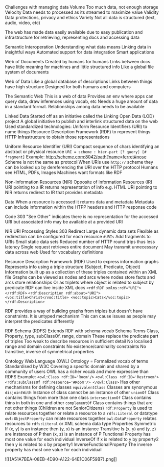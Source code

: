 
Challenges with managing data
	Volume
		Too much data, not enough storage
	Velocity
		Data needs to processed as its streamed to maximize value
	Validity
		Data protections, privacy and ethics
	Variety
		Not all data is structured (text, audio, video, etc)

The web has made data easily available due to easy publication and infrastructure for retrieving, representing docs and accessing data

Semantic Interoperation
	Understanding what data means
	Linking data in insightful ways
	Automated support for data integration
	Smart applications

Web of Documents
	Created by humans for humans
	Links between docs have little meaning for machines and little structured info
	Like a global file system of documents

Web of Data
	Like a global database of descriptions
	Links between things have high structure 
	Designed for both humans and computers 

The Semantic Web
	This is a web of data
	Provides an env where apps can query data, draw inferences using vocab, etc
	Needs a huge amount of data in a standard format. Relationships among data needs to be available 

Linked Data
	Started off as an initiative called the Linking Open Data (LOD) project
	A global initiative to publish and interlink structured data on the web 
	Used standardized technologies:
		Uniform Resource Identifiers (URI) to name things
		Resource Description Framework (RDF) to represent things
		HTTP Infrastructure to obtain those representations 

Uniform Resource Identifier (URI)
	Compact sequence of chars identifying an abstract or physical resource
	`URI = scheme : hier-part [? query] [# fragment]`
	Example:
		http://scheme.com:8042/path?name=ferret#nose
	Scheme is not the same as protocol 
	When URIs use `http://` scheme they can be looked up by dereferencing the URI over the HTTP protocol 
	Humans see HTML, PDFs, Images
	Machines want formats like RDF

Non-Information Resources (NIR)
	Opposite of Information Resources (IR)
	URI pointing to a IR returns representation of info e.g. HTML
	URI pointing to NIR returns redirect to IR that provides metadata

Data
	When a resource is accessed it returns data and metadata 
	Metadata can include information within the HTPP headers and HTTP response code 

Code 303 "See Other" indicates there is no representation for the accessed URI but associated info may be available at a provided URI 

NIR URI Processing Styles
	303 Redirect
		Large dynamic data sets 
		Flexible as redirection can be configured for each resource 
	`#URIs` 
		Add fragments to URIs
		Small static data sets
		Reduced number of HTTP round trips thus less latency
		Single request retrieves entire document
		May transmit unnecessary data across web
		Used for vocabulary definitions

Resource Description Framework (RDF)
	Used to express information graphs
	Represents info using a triple structure (Subject, Predicate, Object)
	Information built up as a collection of these triples contained within an XML file 
	Graphs can be viewed as nodes and arcs where nodes store facts and arcs store relationships
	Or as triplets where object is related to subject by predicate 
	RDF can live inside XML docs
		`<rdf:RDF xmlns:rdf="URI"></rdf:RDF>`
		`<rdf:Description rdf:about="URI"><voc:title>Christ</voc:title> <voc:topic>Cats</voc:topic> </rdf:Description>`

RDF provides a way of building graphs from triples but doesn't have constraints. It is untyped mechanism 
This can cause issues as people may interpret the predicates differently 

RDF Schema (RDFS)
	Extends RDF with schema vocab
	Schema Terms
		Class, Property, type, subClassOf, range, domain
	These replace the predicate part of triples
	Too weak to describe resources in sufficient detail
		No localised range and domain constraints
		No existence/cardinality constraints 
		No transitive, inverse of symmetrical properties 

Ontology Web Language (OWL)
	Ontology = Formalized vocab of terms
	Standardised by W3C
	Covering a specific domain and shared by a community of users 
	OWL has a richer vocab and more expressive than RDFS
	Example:
		`<owl:Class rdf:ID='Room'/>`
		`<owl:Class rdf:ID='Restroom'> <rdfs:subClassOf rdf:resource='#Room'/> </owl:Class>`
	Has other mechanisms for defining classes
		`equivalentClass`
			Classes are synonymous
		`disjointWith`
			Instance of class cannot be an instance of other
		`unionOf`
			Class contains things from more than one class
		`intersectionOf`
			Class contains thins in both in one and other
		`complementOf`
			Class contains things that are not other things (Children are not SeniorCitizens)
	`rdf:Property` is used to relate resources together or relate a resource to a `rdfs:Literal` or datatype 
	`owl:ObjectProperty` can relate resources together
	`owl:DataProperty` relates resources to `rdfs:Literal` or XML schema data type
	Properties
		Symmetric
			If (x, y) is an instance then (y, x) is an instance 
		Transitive 
			Is (x, y) and (y, z) are instances of P then (x, z) is an instance of P
		Functional
			Property has most one value for each individual 
		InverseOf
			If x is related to y by property2 then y is related to x by property1
		InverseFunctionalProperty
			The inverse property has most one value for each individual 

![[{A51A7BEA-08EB-4D90-A122-64E1C06F59B7}.png]]